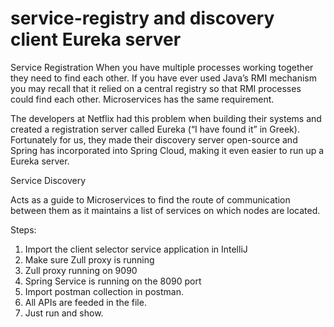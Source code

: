 # service-registry and discovery client Eureka server

Service Registration
When you have multiple processes working together they need to find each other. If you have ever used Java’s RMI mechanism you may recall that it relied on a central registry so that RMI processes could find each other. Microservices has the same requirement.

The developers at Netflix had this problem when building their systems and created a registration server called Eureka (“I have found it” in Greek). Fortunately for us, they made their discovery server open-source and Spring has incorporated into Spring Cloud, making it even easier to run up a Eureka server. 


 Service Discovery

Acts as a guide to Microservices to find the route of communication between them as it maintains a list of services on which nodes are located.


Steps:

1. Import the client selector service application in IntelliJ
2. Make sure Zull proxy is running 
3. Zull proxy running on 9090
4. Spring Service is running on the 8090 port
5. Import postman collection in postman.
6. All APIs are feeded in the file.
7. Just run and show.
